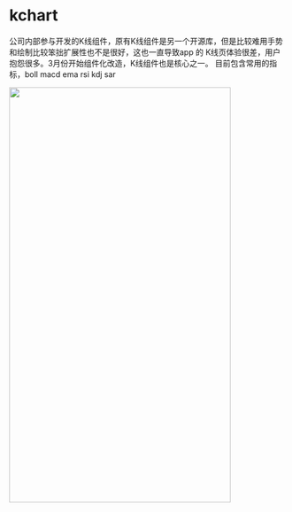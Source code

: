 # kchart
公司内部参与开发的K线组件，原有K线组件是另一个开源库，但是比较难用手势和绘制比较笨拙扩展性也不是很好，这也一直导致app 的 K线页体验很差，用户抱怨很多。3月份开始组件化改造，K线组件也是核心之一。
目前包含常用的指标，boll macd ema rsi kdj sar 


<img src="art/k2.gif" width="400px" height="750px"/>
